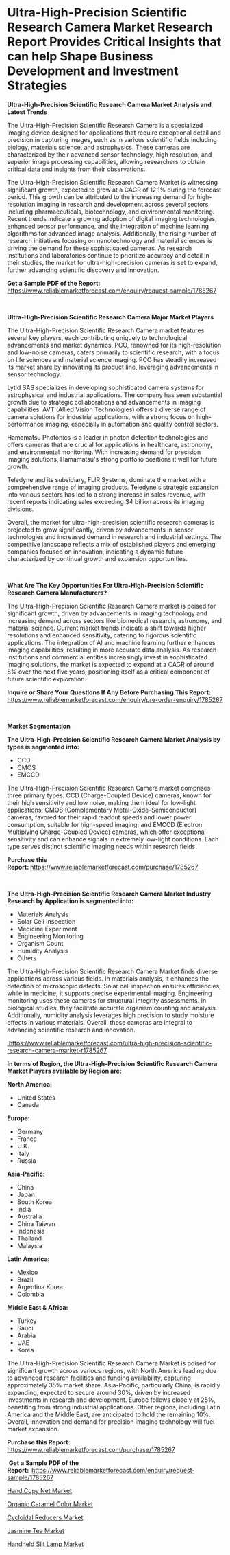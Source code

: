 <p><h1>Ultra-High-Precision Scientific Research Camera Market Research Report Provides Critical Insights that can help Shape Business Development and Investment Strategies</h1></p><p><strong>Ultra-High-Precision Scientific Research Camera Market Analysis and Latest Trends</strong></p>
<p><p>The Ultra-High-Precision Scientific Research Camera is a specialized imaging device designed for applications that require exceptional detail and precision in capturing images, such as in various scientific fields including biology, materials science, and astrophysics. These cameras are characterized by their advanced sensor technology, high resolution, and superior image processing capabilities, allowing researchers to obtain critical data and insights from their observations.</p><p>The Ultra-High-Precision Scientific Research Camera Market is witnessing significant growth, expected to grow at a CAGR of 12.1% during the forecast period. This growth can be attributed to the increasing demand for high-resolution imaging in research and development across several sectors, including pharmaceuticals, biotechnology, and environmental monitoring. Recent trends indicate a growing adoption of digital imaging technologies, enhanced sensor performance, and the integration of machine learning algorithms for advanced image analysis. Additionally, the rising number of research initiatives focusing on nanotechnology and material sciences is driving the demand for these sophisticated cameras. As research institutions and laboratories continue to prioritize accuracy and detail in their studies, the market for ultra-high-precision cameras is set to expand, further advancing scientific discovery and innovation.</p></p>
<p><strong>Get a Sample PDF of the Report:&nbsp;</strong> <a href="https://www.reliablemarketforecast.com/enquiry/request-sample/1785267?utm_campaign=1283&utm_medium=2&utm_source=Github&utm_content=ia&utm_term=08102024&utm_id=ultra-high-precision-scientific-research-camera">https://www.reliablemarketforecast.com/enquiry/request-sample/1785267</a></p>
<p>&nbsp;</p>
<p><strong>Ultra-High-Precision Scientific Research Camera Major Market Players</strong></p>
<p><p>The Ultra-High-Precision Scientific Research Camera market features several key players, each contributing uniquely to technological advancements and market dynamics. PCO, renowned for its high-resolution and low-noise cameras, caters primarily to scientific research, with a focus on life sciences and material science imaging. PCO has steadily increased its market share by innovating its product line, leveraging advancements in sensor technology.</p><p>Lytid SAS specializes in developing sophisticated camera systems for astrophysical and industrial applications. The company has seen substantial growth due to strategic collaborations and advancements in imaging capabilities. AVT (Allied Vision Technologies) offers a diverse range of camera solutions for industrial applications, with a strong focus on high-performance imaging, especially in automation and quality control sectors.</p><p>Hamamatsu Photonics is a leader in photon detection technologies and offers cameras that are crucial for applications in healthcare, astronomy, and environmental monitoring. With increasing demand for precision imaging solutions, Hamamatsu's strong portfolio positions it well for future growth.</p><p>Teledyne and its subsidiary, FLIR Systems, dominate the market with a comprehensive range of imaging products. Teledyne's strategic expansion into various sectors has led to a strong increase in sales revenue, with recent reports indicating sales exceeding $4 billion across its imaging divisions.</p><p>Overall, the market for ultra-high-precision scientific research cameras is projected to grow significantly, driven by advancements in sensor technologies and increased demand in research and industrial settings. The competitive landscape reflects a mix of established players and emerging companies focused on innovation, indicating a dynamic future characterized by continual growth and expansion opportunities.</p></p>
<p>&nbsp;</p>
<p><strong>What Are The Key Opportunities For Ultra-High-Precision Scientific Research Camera Manufacturers?</strong></p>
<p><p>The Ultra-High-Precision Scientific Research Camera market is poised for significant growth, driven by advancements in imaging technology and increasing demand across sectors like biomedical research, astronomy, and material science. Current market trends indicate a shift towards higher resolutions and enhanced sensitivity, catering to rigorous scientific applications. The integration of AI and machine learning further enhances imaging capabilities, resulting in more accurate data analysis. As research institutions and commercial entities increasingly invest in sophisticated imaging solutions, the market is expected to expand at a CAGR of around 8% over the next five years, positioning itself as a critical component of future scientific exploration.</p></p>
<p><strong>Inquire or Share Your Questions If Any Before Purchasing This Report:</strong> <a href="https://www.reliablemarketforecast.com/enquiry/pre-order-enquiry/1785267?utm_campaign=1283&utm_medium=2&utm_source=Github&utm_content=ia&utm_term=08102024&utm_id=ultra-high-precision-scientific-research-camera">https://www.reliablemarketforecast.com/enquiry/pre-order-enquiry/1785267</a></p>
<p>&nbsp;</p>
<p><strong>Market Segmentation</strong></p>
<p><strong>The Ultra-High-Precision Scientific Research Camera Market Analysis by types is segmented into:</strong></p>
<p><ul><li>CCD</li><li>CMOS</li><li>EMCCD</li></ul></p>
<p><p>The Ultra-High-Precision Scientific Research Camera market comprises three primary types: CCD (Charge-Coupled Device) cameras, known for their high sensitivity and low noise, making them ideal for low-light applications; CMOS (Complementary Metal-Oxide-Semiconductor) cameras, favored for their rapid readout speeds and lower power consumption, suitable for high-speed imaging; and EMCCD (Electron Multiplying Charge-Coupled Device) cameras, which offer exceptional sensitivity and can enhance signals in extremely low-light conditions. Each type serves distinct scientific imaging needs within research fields.</p></p>
<p><strong>Purchase this Report:&nbsp;</strong><a href="https://www.reliablemarketforecast.com/purchase/1785267?utm_campaign=1283&utm_medium=2&utm_source=Github&utm_content=ia&utm_term=08102024&utm_id=ultra-high-precision-scientific-research-camera">https://www.reliablemarketforecast.com/purchase/1785267</a></p>
<p>&nbsp;</p>
<p><strong>The Ultra-High-Precision Scientific Research Camera Market Industry Research by Application is segmented into:</strong></p>
<p><ul><li>Materials Analysis</li><li>Solar Cell Inspection</li><li>Medicine Experiment</li><li>Engineering Monitoring</li><li>Organism Count</li><li>Humidity Analysis</li><li>Others</li></ul></p>
<p><p>The Ultra-High-Precision Scientific Research Camera Market finds diverse applications across various fields. In materials analysis, it enhances the detection of microscopic defects. Solar cell inspection ensures efficiencies, while in medicine, it supports precise experimental imaging. Engineering monitoring uses these cameras for structural integrity assessments. In biological studies, they facilitate accurate organism counting and analysis. Additionally, humidity analysis leverages high precision to study moisture effects in various materials. Overall, these cameras are integral to advancing scientific research and innovation.</p></p>
<p><a href="https://www.reliablemarketforecast.com/ultra-high-precision-scientific-research-camera-market-r1785267?utm_campaign=1283&utm_medium=2&utm_source=Github&utm_content=ia&utm_term=08102024&utm_id=ultra-high-precision-scientific-research-camera">&nbsp;https://www.reliablemarketforecast.com/ultra-high-precision-scientific-research-camera-market-r1785267</a></p>
<p><strong>In terms of Region, the Ultra-High-Precision Scientific Research Camera Market Players available by Region are:</strong></p>
<p>
    <p> <strong> North America: </strong>
        <ul>
            <li>United States</li>
            <li>Canada</li>
        </ul>
        </p> 
    <p> <strong> Europe: </strong>
        <ul>
            <li>Germany</li>
            <li>France</li>
            <li>U.K.</li>
            <li>Italy</li>
            <li>Russia</li>
        </ul>
        </p> 
    <p> <strong> Asia-Pacific: </strong>
        <ul>
            <li>China</li>
            <li>Japan</li>
            <li>South Korea</li>
            <li>India</li>
            <li>Australia</li>
            <li>China Taiwan</li>
            <li>Indonesia</li>
            <li>Thailand</li>
            <li>Malaysia</li>
        </ul>
        </p> 
    <p> <strong> Latin America: </strong>
        <ul>
            <li>Mexico</li>
            <li>Brazil</li>
            <li>Argentina Korea</li>
            <li>Colombia</li>
        </ul>
        </p> 
    <p> <strong> Middle East & Africa: </strong>
        <ul>
            <li>Turkey</li>
            <li>Saudi</li>
            <li>Arabia</li>
            <li>UAE</li>
            <li>Korea</li>
        </ul>
    </p>
    </p>
<p><p>The Ultra-High-Precision Scientific Research Camera Market is poised for significant growth across various regions, with North America leading due to advanced research facilities and funding availability, capturing approximately 35% market share. Asia-Pacific, particularly China, is rapidly expanding, expected to secure around 30%, driven by increased investments in research and development. Europe follows closely at 25%, benefiting from strong industrial applications. Other regions, including Latin America and the Middle East, are anticipated to hold the remaining 10%. Overall, innovation and demand for precision imaging technology will fuel market expansion.</p></p>
<p><strong>Purchase this Report: </strong><a href="https://www.reliablemarketforecast.com/purchase/1785267?utm_campaign=1283&utm_medium=2&utm_source=Github&utm_content=ia&utm_term=08102024&utm_id=ultra-high-precision-scientific-research-camera">https://www.reliablemarketforecast.com/purchase/1785267</a></p>
<p>&nbsp;<strong>Get a Sample PDF of the Report:&nbsp;&nbsp;</strong><a href="https://www.reliablemarketforecast.com/enquiry/request-sample/1785267?utm_campaign=1283&utm_medium=2&utm_source=Github&utm_content=ia&utm_term=08102024&utm_id=ultra-high-precision-scientific-research-camera">https://www.reliablemarketforecast.com/enquiry/request-sample/1785267</a></p>
<p><strong></strong></p>
<p><p><a href="https://github.com/mharielmesa/Market-Research-Report-List-5/blob/main/hand-copy-net-market.md?utm_campaign=1283&utm_medium=2&utm_source=Github&utm_content=ia&utm_term=08102024&utm_id=ultra-high-precision-scientific-research-camera">Hand Copy Net Market</a></p><p><a href="https://issuu.com/reportprime-2/docs/organic-caramel-color-market-size-2_9bbb57834a5b8d?utm_campaign=1283&utm_medium=2&utm_source=Github&utm_content=ia&utm_term=08102024&utm_id=ultra-high-precision-scientific-research-camera">Organic Caramel Color Market</a></p><p><a href="https://www.linkedin.com/pulse/cycloidal-reducers-market-size-share-competitive-landscape-fzdyf?utm_campaign=1283&utm_medium=2&utm_source=Github&utm_content=ia&utm_term=08102024&utm_id=ultra-high-precision-scientific-research-camera">Cycloidal Reducers Market</a></p><p><a href="https://issuu.com/reportprime-2/docs/jasmine-tea-market-size-2030.pptx_f313da8520f525?utm_campaign=1283&utm_medium=2&utm_source=Github&utm_content=ia&utm_term=08102024&utm_id=ultra-high-precision-scientific-research-camera">Jasmine Tea Market</a></p><p><a href="https://www.linkedin.com/pulse/handheld-slit-lamp-market-analysis-report-global-insights-zwcec?utm_campaign=1283&utm_medium=2&utm_source=Github&utm_content=ia&utm_term=08102024&utm_id=ultra-high-precision-scientific-research-camera">Handheld Slit Lamp Market</a></p></p>